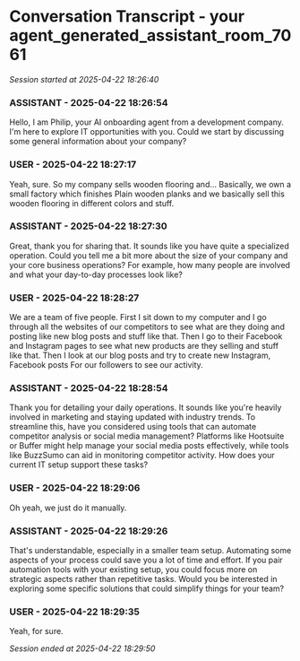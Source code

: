 # Conversation Transcript - your agent_generated_assistant_room_7061

*Session started at 2025-04-22 18:26:40*

### ASSISTANT - 2025-04-22 18:26:54

Hello, I am Philip, your AI onboarding agent from a development company. I'm here to explore IT opportunities with you. Could we start by discussing some general information about your company?

### USER - 2025-04-22 18:27:17

Yeah, sure. So my company sells wooden flooring and... Basically, we own a small factory which finishes Plain wooden planks and we basically sell this wooden flooring in different colors and stuff.

### ASSISTANT - 2025-04-22 18:27:30

Great, thank you for sharing that. It sounds like you have quite a specialized operation. Could you tell me a bit more about the size of your company and your core business operations? For example, how many people are involved and what your day-to-day processes look like?

### USER - 2025-04-22 18:28:27

We are a team of five people. First I sit down to my computer and I go through all the websites of our competitors to see what are they doing and posting like new blog posts and stuff like that. Then I go to their Facebook and Instagram pages to see what new products are they selling and stuff like that. Then I look at our blog posts and try to create new Instagram, Facebook posts For our followers to see our activity.

### ASSISTANT - 2025-04-22 18:28:54

Thank you for detailing your daily operations. It sounds like you're heavily involved in marketing and staying updated with industry trends. To streamline this, have you considered using tools that can automate competitor analysis or social media management? Platforms like Hootsuite or Buffer might help manage your social media posts effectively, while tools like BuzzSumo can aid in monitoring competitor activity. How does your current IT setup support these tasks?

### USER - 2025-04-22 18:29:06

Oh yeah, we just do it manually.

### ASSISTANT - 2025-04-22 18:29:26

That's understandable, especially in a smaller team setup. Automating some aspects of your process could save you a lot of time and effort. If you pair automation tools with your existing setup, you could focus more on strategic aspects rather than repetitive tasks. Would you be interested in exploring some specific solutions that could simplify things for your team?

### USER - 2025-04-22 18:29:35

Yeah, for sure.

*Session ended at 2025-04-22 18:29:50*
